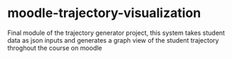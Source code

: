 # moodle-trajectory-visualization
Final module of the trajectory generator project, this system takes student data as json inputs and generates a graph view of the student trajectory throghout the course on moodle
